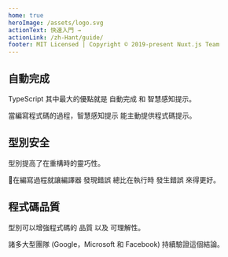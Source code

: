 ```yaml
---
home: true
heroImage: /assets/logo.svg
actionText: 快速入門 →
actionLink: /zh-Hant/guide/
footer: MIT Licensed | Copyright © 2019-present Nuxt.js Team
---
```


<div class="features">
  <div class="feature">
    <h2>自動完成</h2>
    <p>TypeScript 其中最大的優點就是 自動完成 和 智慧感知提示。
    <p>當編寫程式碼的過程，智慧感知提示 能主動提供程式碼提示。</p>
  </div>
  <div class="feature">
    <h2>型別安全</h2>
    <p>型別提高了在重構時的靈巧性。</p>
    <p>在編寫過程就讓編譯器 發現錯誤 總比在執行時 發生錯誤 來得更好。</p>
  </div>
  <div class="feature">
    <h2>程式碼品質</h2>
    <p>型別可以增強程式碼的 品質 以及 可理解性。</p>
    <p>諸多大型團隊 (Google，Microsoft 和 Facebook) 持續驗證這個結論。</p>
  </div>
</div>
